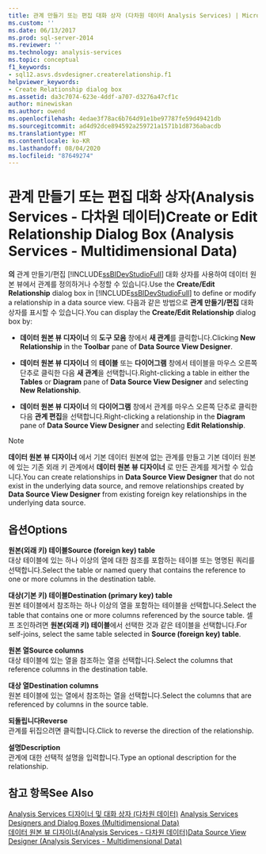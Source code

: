 ```yaml
---
title: 관계 만들기 또는 편집 대화 상자 (다차원 데이터 Analysis Services) | Microsoft Docs
ms.custom: ''
ms.date: 06/13/2017
ms.prod: sql-server-2014
ms.reviewer: ''
ms.technology: analysis-services
ms.topic: conceptual
f1_keywords:
- sql12.asvs.dsvdesigner.createrelationship.f1
helpviewer_keywords:
- Create Relationship dialog box
ms.assetid: da3c7074-623e-4ddf-a707-d3276a47cf1c
author: minewiskan
ms.author: owend
ms.openlocfilehash: 4edae3f78ac6b764d91e1be97787fe59d49421db
ms.sourcegitcommit: ad4d92dce894592a259721a1571b1d8736abacdb
ms.translationtype: MT
ms.contentlocale: ko-KR
ms.lasthandoff: 08/04/2020
ms.locfileid: "87649274"
---
```

# <a name="create-or-edit-relationship-dialog-box-analysis-services---multidimensional-data"></a><span data-ttu-id="08caf-102">관계 만들기 또는 편집 대화 상자(Analysis Services - 다차원 데이터)</span><span class="sxs-lookup"><span data-stu-id="08caf-102">Create or Edit Relationship Dialog Box (Analysis Services - Multidimensional Data)</span></span>
  <span data-ttu-id="08caf-103">**의** 관계 만들기/편집 [!INCLUDE[ssBIDevStudioFull](../includes/ssbidevstudiofull-md.md)] 대화 상자를 사용하여 데이터 원본 뷰에서 관계를 정의하거나 수정할 수 있습니다.</span><span class="sxs-lookup"><span data-stu-id="08caf-103">Use the **Create/Edit Relationship** dialog box in [!INCLUDE[ssBIDevStudioFull](../includes/ssbidevstudiofull-md.md)] to define or modify a relationship in a data source view.</span></span> <span data-ttu-id="08caf-104">다음과 같은 방법으로 **관계 만들기/편집** 대화 상자를 표시할 수 있습니다.</span><span class="sxs-lookup"><span data-stu-id="08caf-104">You can display the **Create/Edit Relationship** dialog box by:</span></span>  
  
-   <span data-ttu-id="08caf-105">**데이터 원본 뷰 디자이너** 의 **도구 모음** 창에서 **새 관계**를 클릭합니다.</span><span class="sxs-lookup"><span data-stu-id="08caf-105">Clicking **New Relationship** in the **Toolbar** pane of **Data Source View Designer**.</span></span>  
  
-   <span data-ttu-id="08caf-106">**데이터 원본 뷰 디자이너** 의 **테이블** 또는 **다이어그램** 창에서 테이블을 마우스 오른쪽 단추로 클릭한 다음 **새 관계**을 선택합니다.</span><span class="sxs-lookup"><span data-stu-id="08caf-106">Right-clicking a table in either the **Tables** or **Diagram** pane of **Data Source View Designer** and selecting **New Relationship**.</span></span>  
  
-   <span data-ttu-id="08caf-107">**데이터 원본 뷰 디자이너** 의 **다이어그램** 창에서 관계를 마우스 오른쪽 단추로 클릭한 다음 **관계 편집**을 선택합니다.</span><span class="sxs-lookup"><span data-stu-id="08caf-107">Right-clicking a relationship in the **Diagram** pane of **Data Source View Designer** and selecting **Edit Relationship**.</span></span>  
  
> [!NOTE]  
>  <span data-ttu-id="08caf-108">**데이터 원본 뷰 디자이너** 에서 기본 데이터 원본에 없는 관계를 만들고 기본 데이터 원본에 있는 기존 외래 키 관계에서 **데이터 원본 뷰 디자이너** 로 만든 관계를 제거할 수 있습니다.</span><span class="sxs-lookup"><span data-stu-id="08caf-108">You can create relationships in **Data Source View Designer** that do not exist in the underlying data source, and remove relationships created by **Data Source View Designer** from existing foreign key relationships in the underlying data source.</span></span>  
  
## <a name="options"></a><span data-ttu-id="08caf-109">옵션</span><span class="sxs-lookup"><span data-stu-id="08caf-109">Options</span></span>  
 <span data-ttu-id="08caf-110">**원본(외래 키) 테이블**</span><span class="sxs-lookup"><span data-stu-id="08caf-110">**Source (foreign key) table**</span></span>  
 <span data-ttu-id="08caf-111">대상 테이블에 있는 하나 이상의 열에 대한 참조를 포함하는 테이블 또는 명명된 쿼리를 선택합니다.</span><span class="sxs-lookup"><span data-stu-id="08caf-111">Select the table or named query that contains the reference to one or more columns in the destination table.</span></span>  
  
 <span data-ttu-id="08caf-112">**대상(기본 키) 테이블**</span><span class="sxs-lookup"><span data-stu-id="08caf-112">**Destination (primary key) table**</span></span>  
 <span data-ttu-id="08caf-113">원본 테이블에서 참조하는 하나 이상의 열을 포함하는 테이블을 선택합니다.</span><span class="sxs-lookup"><span data-stu-id="08caf-113">Select the table that contains one or more columns referenced by the source table.</span></span> <span data-ttu-id="08caf-114">셀프 조인하려면 **원본(외래 키) 테이블**에서 선택한 것과 같은 테이블을 선택합니다.</span><span class="sxs-lookup"><span data-stu-id="08caf-114">For self-joins, select the same table selected in **Source (foreign key) table**.</span></span>  
  
 <span data-ttu-id="08caf-115">**원본 열**</span><span class="sxs-lookup"><span data-stu-id="08caf-115">**Source columns**</span></span>  
 <span data-ttu-id="08caf-116">대상 테이블에 있는 열을 참조하는 열을 선택합니다.</span><span class="sxs-lookup"><span data-stu-id="08caf-116">Select the columns that reference columns in the destination table.</span></span>  
  
 <span data-ttu-id="08caf-117">**대상 열**</span><span class="sxs-lookup"><span data-stu-id="08caf-117">**Destination columns**</span></span>  
 <span data-ttu-id="08caf-118">원본 테이블에 있는 열에서 참조하는 열을 선택합니다.</span><span class="sxs-lookup"><span data-stu-id="08caf-118">Select the columns that are referenced by columns in the source table.</span></span>  
  
 <span data-ttu-id="08caf-119">**되돌립니다**</span><span class="sxs-lookup"><span data-stu-id="08caf-119">**Reverse**</span></span>  
 <span data-ttu-id="08caf-120">관계를 뒤집으려면 클릭합니다.</span><span class="sxs-lookup"><span data-stu-id="08caf-120">Click to reverse the direction of the relationship.</span></span>  
  
 <span data-ttu-id="08caf-121">**설명**</span><span class="sxs-lookup"><span data-stu-id="08caf-121">**Description**</span></span>  
 <span data-ttu-id="08caf-122">관계에 대한 선택적 설명을 입력합니다.</span><span class="sxs-lookup"><span data-stu-id="08caf-122">Type an optional description for the relationship.</span></span>  
  
## <a name="see-also"></a><span data-ttu-id="08caf-123">참고 항목</span><span class="sxs-lookup"><span data-stu-id="08caf-123">See Also</span></span>  
 <span data-ttu-id="08caf-124">[Analysis Services 디자이너 및 대화 상자 &#40;다차원 데이터&#41;](analysis-services-designers-and-dialog-boxes-multidimensional-data.md) </span><span class="sxs-lookup"><span data-stu-id="08caf-124">[Analysis Services Designers and Dialog Boxes &#40;Multidimensional Data&#41;](analysis-services-designers-and-dialog-boxes-multidimensional-data.md) </span></span>  
 [<span data-ttu-id="08caf-125">데이터 원본 뷰 디자이너&#40;Analysis Services - 다차원 데이터&#41;</span><span class="sxs-lookup"><span data-stu-id="08caf-125">Data Source View Designer &#40;Analysis Services - Multidimensional Data&#41;</span></span>](data-source-view-designer-analysis-services-multidimensional-data.md)  
  
  

